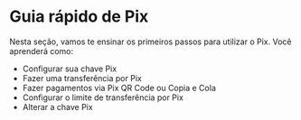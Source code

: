 # Guia rápido de Pix

Nesta seção, vamos te ensinar os primeiros passos para utilizar o Pix. Você aprenderá como:

- Configurar sua chave Pix
- Fazer uma transferência por Pix
- Fazer pagamentos via Pix QR Code ou Copia e Cola
- Configurar o limite de transferência por Pix
- Alterar a chave Pix

